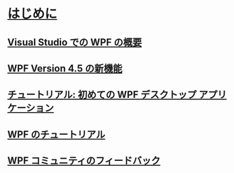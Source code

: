 # [はじめに](index.md)
## [Visual Studio での WPF の概要](introduction-to-wpf-in-vs.md)
## [WPF Version 4.5 の新機能](whats-new.md)
## [チュートリアル: 初めての WPF デスクトップ アプリケーション](walkthrough-my-first-wpf-desktop-application.md)
## [WPF のチュートリアル](wpf-walkthroughs.md)
## [WPF コミュニティのフィードバック](community-feedback.md)
